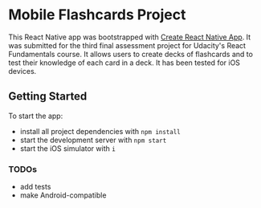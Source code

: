 # Mobile Flashcards Project

This React Native app was bootstrapped with [Create React Native App](https://github.com/react-community/create-react-native-app). It was submitted for the third final assessment project for Udacity's React Fundamentals course. It allows users to create decks of flashcards and to test their knowledge of each card in a deck. It has been tested for iOS devices.

## Getting Started

To start the app:

* install all project dependencies with `npm install`
* start the development server with `npm start`
* start the iOS simulator with `i`

### TODOs
* add tests
* make Android-compatible

